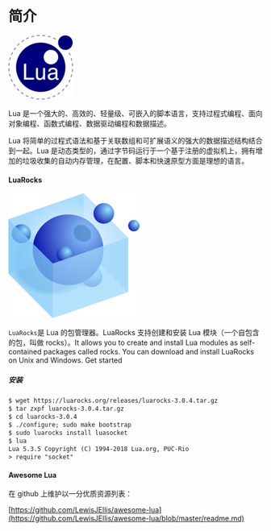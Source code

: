 # 简介

![Lua logo](./images/lua_logo.gif)

Lua 是一个强大的、高效的、轻量级、可嵌入的脚本语言，支持过程式编程、面向对象编程、函数式编程、数据驱动编程和数据描述。

Lua 将简单的过程式语法和基于关联数组和可扩展语义的强大的数据描述结构结合到一起。Lua 是动态类型的，通过字节码运行于一个基于注册的虚拟机上，拥有增加的垃圾收集的自动内存管理，在配置、脚本和快速原型方面是理想的语言。


#### LuaRocks ####

![LuaRocks logo](./images/luarocks_logo.svg)

`LuaRocks`是 Lua 的包管理器。LuaRocks 支持创建和安装 Lua 模块（一个自包含的包，叫做 rocks）。It allows you to create and install Lua modules as self-contained packages called rocks. You can download and install LuaRocks on Unix and Windows. Get started

##### 安装 #####

```shell
$ wget https://luarocks.org/releases/luarocks-3.0.4.tar.gz
$ tar zxpf luarocks-3.0.4.tar.gz
$ cd luarocks-3.0.4
$ ./configure; sudo make bootstrap
$ sudo luarocks install luasocket
$ lua
Lua 5.3.5 Copyright (C) 1994-2018 Lua.org, PUC-Rio
> require "socket"
```


#### Awesome Lua ####

在 github 上维护以一分优质资源列表：

[https://github.com/LewisJEllis/awesome-lua](https://github.com/LewisJEllis/awesome-lua/blob/master/readme.md)
